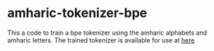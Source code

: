 # amharic-tokenizer-bpe
This a code to train a bpe tokenizer using the amharic alphabets and amharic letters. The trained tokenizer is available for use at [here](https://huggingface.co/dagim/amharic_tokenizer)
